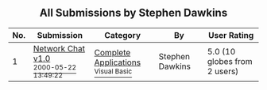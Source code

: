 ﻿<div align="center">

## All Submissions by Stephen Dawkins

</div>

No.  | Submission | Category | By   | User Rating
---- | ---------- | -------- | ---- | -----------
1 | [Network Chat v1\.0<br /><sup>2000-05-22 13:49:22</sup>](https://github.com/Planet-Source-Code/stephen-dawkins-network-chat-v1-0__1-8424) | [Complete Applications<br /><sup>Visual Basic</sup>](../ByCategory/complete-applications__1-27.md) | Stephen Dawkins | 5.0 (10 globes from 2 users)
